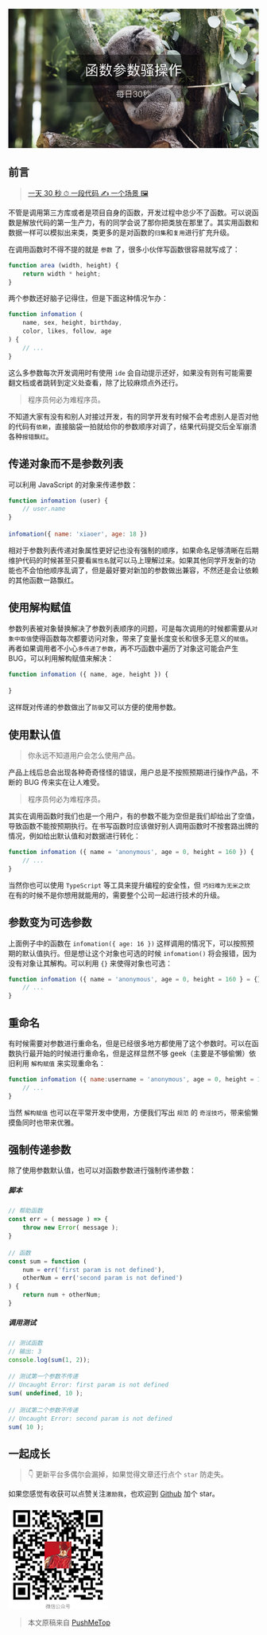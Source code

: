 <!-- # 函数参数骚操作 -->

![封面](https://raw.githubusercontent.com/pushmetop/resource/master/30-seconds-for-everyday/function-params/poster.png)

## 前言

> [一天 30 秒 ⏱ 一段代码 ✍️ 一个场景 🖼](https://github.com/pushmetop/30-seconds-for-everyday)

不管是调用第三方库或者是项目自身的函数，开发过程中总少不了函数。可以说函数是解放代码的第一生产力，有的同学会说了那你把类放在那里了。其实用函数和数据一样可以模拟出来类，类更多的是对函数的`归集`和`复用`进行扩充升级。

在调用函数时不得不提的就是 `参数` 了，很多小伙伴写函数很容易就写成了：

```javascript
function area (width, height) {  
    return width * height;
}
```

两个参数还好脑子记得住，但是下面这种情况乍办：

```javascript
function infomation (
    name, sex, height, birthday, 
    color, likes, follow, age
) {
    // ...
}
```

这么多参数每次开发调用时有使用 `ide` 会自动提示还好，如果没有则有可能需要翻文档或者跳转到定义处查看，除了比较麻烦点外还行。

> 程序员何必为难程序员。

不知道大家有没有和别人对接过开发，有的同学开发有时候不会考虑别人是否对他的代码有`依赖`，直接脑袋一拍就给你的参数顺序对调了，结果代码提交后全军崩溃各种`报错飘红`。

## 传递对象而不是参数列表

可以利用 JavaScript 的对象来传递参数：

```javascript
function infomation (user) {
    // user.name
}

infomation({ name: 'xiaoer', age: 18 })
```

相对于参数列表传递对象属性更好记也没有强制的顺序，如果命名足够清晰在后期维护代码的时候甚至只要看`属性名`就可以马上理解过来。如果其他同学开发新的功能也不会怕他顺序乱调了，但是最好要对新加的参数做出兼容，不然还是会让依赖的其他函数一路飘红。

## 使用解构赋值

参数列表被对象替换解决了参数列表顺序的问题，可是每次调用的时候都需要从`对象中取值`使得函数每次都要访问对象，带来了变量长度变长和很多无意义的`赋值`。再者如果调用者不小心`多传递了参数`，再不巧函数中遍历了对象这可能会产生BUG，可以利用解构赋值来解决：

```javascript
function infomation ({ name, age, height }) {

}
```

这样既对传递的参数做出了`防御`又可以方便的使用参数。

## 使用默认值

> 你永远不知道用户会怎么使用产品。

产品上线后总会出现各种奇奇怪怪的错误，用户总是不按照预期进行操作产品，不断的 BUG 传来实在让人难受。

> 程序员何必为难程序员。

其实在调用函数时我们也是一个用户，有的参数不能为空但是我们却给出了空值，导致函数不能按预期执行。在书写函数时应该做好别人调用函数时不按套路出牌的情况，例如给出默认值和对数据进行转化：


```javascript
function infomation ({ name = 'anonymous', age = 0, height = 160 }) {
    // ...
}
```

当然你也可以使用 `TypeScript` 等工具来提升编程的安全性，但 `巧妇难为无米之炊` 在有的时候不是你想用就能用的，需要整个公司一起进行技术的升级。

## 参数变为可选参数

上面例子中的函数在 `infomation({ age: 16 })` 这样调用的情况下，可以按照预期的默认值执行。但是想让这个对象也可选的时候 `infomation()` 将会报错，因为没有对象让其解构。可以利用 `{}` 来使得对象也可选：

```javascript
function infomation ({ name = 'anonymous', age = 0, height = 160 } = {}) {
    // ...
}
```

## 重命名

有时候需要对参数进行重命名，但是已经很多地方都使用了这个参数时。可以在函数执行最开始的时候进行重命名，但是这样显然不够 geek（主要是不够偷懒）依旧利用 `解构赋值` 来实现重命名：

```javascript
function infomation ({ name:username = 'anonymous', age = 0, height = 160 } = {}) {
    // ...
}
```

当然 `解构赋值` 也可以在平常开发中使用，方便我们写出 `规范` 的 `奇淫技巧`，带来偷懒摸鱼同时也带来优雅。

## 强制传递参数

除了使用参数默认值，也可以对函数参数进行强制传递参数：

##### 脚本

```javascript
// 帮助函数
const err = ( message ) => {
    throw new Error( message );
}

// 函数
const sum = function (
    num = err('first param is not defined'), 
    otherNum = err('second param is not defined')
) {
    return num + otherNum;
}
```

##### 调用测试

```javascript
// 测试函数
// 输出: 3
console.log(sum(1, 2));

// 测试第一个参数不传递
// Uncaught Error: first param is not defined
sum( undefined, 10 );

// 测试第二个参数不传递
// Uncaught Error: second param is not defined
sum( 10 );
```



## 一起成长

> 👇 更新平台多偶尔会漏掉，如果觉得文章还行点个 `star` 防走失。

如果您感觉有收获可以点赞关注`激励我`，也欢迎到 [Github](https://github.com/pushmetop/30-seconds-for-everyday) 加个 star。

![微信公众号](https://raw.githubusercontent.com/pushmetop/resource/master/donate/pushmetop.png)

> 本文原稿来自 [PushMeTop](https://github.com/pushmetop)